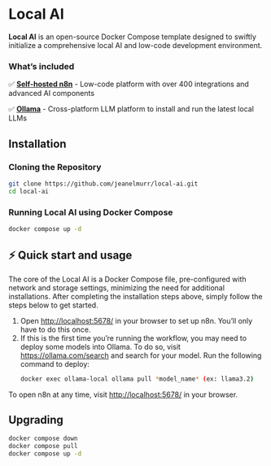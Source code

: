 # Local AI

**Local AI** is an open-source Docker Compose template designed to swiftly initialize a comprehensive local AI and low-code development environment.

### What’s included

✅ [**Self-hosted n8n**](https://n8n.io/) - Low-code platform with over 400
integrations and advanced AI components

✅ [**Ollama**](https://ollama.com/) - Cross-platform LLM platform to install
and run the latest local LLMs

## Installation

### Cloning the Repository

```bash
git clone https://github.com/jeanelmurr/local-ai.git
cd local-ai
```

### Running Local AI using Docker Compose

```bash
docker compose up -d
```

## ⚡️ Quick start and usage

The core of the Local AI is a Docker Compose file, pre-configured with network and storage settings, minimizing the need for additional installations.
After completing the installation steps above, simply follow the steps below to get started.

1. Open <http://localhost:5678/> in your browser to set up n8n. You’ll only
   have to do this once.
2. If this is the first time you’re running the workflow, you may need to deploy some models into Ollama.
   To do so, visit <https://ollama.com/search> and search for your model. 
   Run the following command to deploy:
   ```bash
   docker exec ollama-local ollama pull *model_name* (ex: llama3.2)
   ```

To open n8n at any time, visit <http://localhost:5678/> in your browser.

## Upgrading

```bash
docker compose down
docker compose pull
docker compose up -d
```
